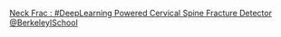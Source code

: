 [Neck Frac : #DeepLearning Powered Cervical Spine Fracture Detector   @BerkeleyISchool ](https://qi.tc/qi/110114)